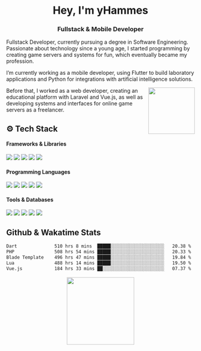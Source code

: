 <head>
  <link href="https://stackpath.bootstrapcdn.com/bootstrap/4.5.2/css/bootstrap.min.css" rel="stylesheet">
</head>

<h1 align="center" style="border-bottom: 0px;">Hey, I'm yHammes</h1>
<h3 align="center">Fullstack & Mobile Developer</h3>

<p>
  Fullstack Developer, currently pursuing a degree in Software Engineering. <br>
  Passionate about technology since a young age, I started programming by creating game servers and systems for fun, which eventually became my profession.
  
  I’m currently working as a mobile developer, using Flutter to build laboratory applications and Python for integrations with artificial intelligence solutions. <br>
  <div>
      <img align="right" src="https://i.imgur.com/GeyXX4x.gif" height="124px" width="124px">
  </div>
  Before that, I worked as a web developer, creating an educational platform with Laravel and Vue.js, as well as developing systems and interfaces for online game servers as a freelancer.
</p>


## ⚙️ Tech Stack

#### Frameworks & Libraries
<p>
  <img src="https://img.shields.io/badge/Laravel-FF2D20?style=for-the-badge&logo=laravel&logoColor=white"/>
  <img src="https://img.shields.io/badge/Flutter-38B2AC?style=for-the-badge&logo=flutter&logoColor=white"/>
  <img src="https://img.shields.io/badge/Vue.js-35495E?style=for-the-badge&logo=vuedotjs&logoColor=4FC08D"/>
  <img src="https://img.shields.io/badge/Tailwind_CSS-38B2AC?style=for-the-badge&logo=tailwind-css&logoColor=white"/>
  <img src="https://img.shields.io/badge/Bootstrap-563D7C?style=for-the-badge&logo=bootstrap&logoColor=white"/>
</p>

#### Programming Languages
<p>
  <img src="https://img.shields.io/badge/PHP-777BB4?style=for-the-badge&logo=php&logoColor=white"/>
  <img src="https://img.shields.io/badge/Dart-0175C2?style=for-the-badge&logo=dart&logoColor=white"/>
  <img src="https://img.shields.io/badge/Lua-2C2D72?style=for-the-badge&logo=lua&logoColor=white"/>
  <img src="https://img.shields.io/badge/Python-3670A0?style=for-the-badge&logo=python&logoColor=ffdd54"/>
  <img src="https://img.shields.io/badge/JavaScript-F7DF1E?style=for-the-badge&logo=javascript&logoColor=black"/>
</p>

#### Tools & Databases
<p>
  <img src="https://img.shields.io/badge/GIT-E44C30?style=for-the-badge&logo=git&logoColor=white"/>
  <img src="https://img.shields.io/badge/MySQL-00000F?style=for-the-badge&logo=mysql&logoColor=white"/>
  <img src="https://img.shields.io/badge/SQLite-07405E?style=for-the-badge&logo=sqlite&logoColor=white"/>
  <img src="https://img.shields.io/badge/Docker-2496ED?style=for-the-badge&logo=docker&logoColor=white"/>
  <img src="https://img.shields.io/badge/RabbitMQ-FF6600?style=for-the-badge&logo=rabbitmq&logoColor=white"/>
</p>

## Github & Wakatime Stats

<!--START_SECTION:waka-->

```txt
Dart              510 hrs 8 mins  █████░░░░░░░░░░░░░░░░░░░░   20.38 %
PHP               508 hrs 54 mins █████░░░░░░░░░░░░░░░░░░░░   20.33 %
Blade Template    496 hrs 47 mins █████░░░░░░░░░░░░░░░░░░░░   19.84 %
Lua               488 hrs 14 mins █████░░░░░░░░░░░░░░░░░░░░   19.50 %
Vue.js            184 hrs 33 mins ██░░░░░░░░░░░░░░░░░░░░░░░   07.37 %
```

<!--END_SECTION:waka-->

<p align="center" style="margin-top: 15px;">
  <img height="180em" src="https://github-readme-stats-mu-bice-13.vercel.app/api?username=yHammes&show_icons=true&theme=dark&include_all_commits=true&count_private=true"/>
</p>
